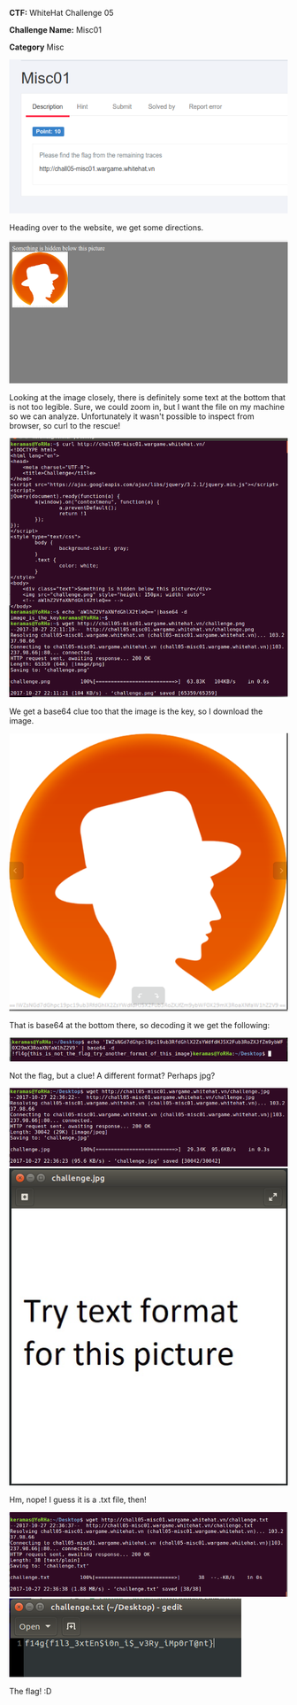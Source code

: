<b>CTF:</b>
WhiteHat Challenge 05

<b>Challenge Name:</b>
Misc01

<b>Category</b>
Misc

<img src="https://github.com/Keramas/CTF-Writeups/blob/master/Images/whitehat_misc01/challengestart.png">

Heading over to the website, we get some directions.

<img src="https://github.com/Keramas/CTF-Writeups/blob/master/Images/whitehat_misc01/start.png">

Looking at the image closely, there is definitely some text at the bottom that is not too legible. Sure, we could zoom in, but I want the file on my machine so we can analyze. Unfortunately it wasn't possible to inspect from browser, so curl to the rescue!

<img src="https://github.com/Keramas/CTF-Writeups/blob/master/Images/whitehat_misc01/whitehatchallenge1.png">

We get a base64 clue too that the image is the key, so I download the image.

<img src="https://github.com/Keramas/CTF-Writeups/blob/master/Images/whitehat_misc01/base64stuff.png">

That is base64 at the bottom there, so decoding it we get the following:

<img src="https://github.com/Keramas/CTF-Writeups/blob/master/Images/whitehat_misc01/moreinfo.png">

Not the flag, but a clue! A different format? Perhaps jpg? 

<img src="https://github.com/Keramas/CTF-Writeups/blob/master/Images/whitehat_misc01/rabbitholejpg.png">
<img src="https://github.com/Keramas/CTF-Writeups/blob/master/Images/whitehat_misc01/deeper.png">

Hm, nope! I guess it is a .txt file, then!

<img src="https://github.com/Keramas/CTF-Writeups/blob/master/Images/whitehat_misc01/rabbithole.png">

<img src="https://github.com/Keramas/CTF-Writeups/blob/master/Images/whitehat_misc01/flag.png">

The flag! :D











